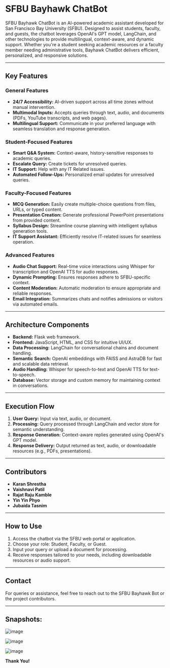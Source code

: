 # SFBU Bayhawk ChatBot

SFBU Bayhawk ChatBot is an AI-powered academic assistant developed for San Francisco Bay University (SFBU). Designed to assist students, faculty, and guests, the chatbot leverages OpenAI's GPT model, LangChain, and other technologies to provide multilingual, context-aware, and dynamic support. Whether you're a student seeking academic resources or a faculty member needing administrative tools, Bayhawk ChatBot delivers efficient, personalized, and responsive solutions.

---

## Key Features

### General Features
- **24/7 Accessibility:** AI-driven support across all time zones without manual intervention.
- **Multimodal Inputs:** Accepts queries through text, audio, and documents (PDFs, YouTube transcripts, and web pages).
- **Multilingual Support:** Communicate in your preferred language with seamless translation and response generation.

### Student-Focused Features
- **Smart Q&A System:** Context-aware, history-sensitive responses to academic queries.
- **Escalate Query:** Create tickets for unresolved queries.
- **IT Support:** Help with any IT Related issues.
- **Automated Follow-Ups:** Personalized email updates for unresolved queries.

### Faculty-Focused Features
- **MCQ Generation:** Easily create multiple-choice questions from files, URLs, or typed content.
- **Presentation Creation:** Generate professional PowerPoint presentations from provided content.
- **Syllabus Design:** Streamline course planning with intelligent syllabus generation tools.
- **IT Support Assistant:** Efficiently resolve IT-related issues for seamless operation.

### Advanced Features
- **Audio Chat Support:** Real-time voice interactions using Whisper for transcription and OpenAI TTS for audio responses.
- **Dynamic Prompting:** Ensures responses adhere to SFBU-specific context.
- **Content Moderation:** Automatic moderation to ensure appropriate and reliable responses.
- **Email Integration:** Summarizes chats and notifies admissions or visitors via automated emails.

---

## Architecture Components

- **Backend:** Flask web framework.
- **Frontend:** JavaScript, HTML, and CSS for intuitive UI/UX.
- **Data Processing:** LangChain for conversational chains and document handling.
- **Semantic Search:** OpenAI embeddings with FAISS and AstraDB for fast and scalable data retrieval.
- **Audio Handling:** Whisper for speech-to-text and OpenAI TTS for text-to-speech.
- **Database:** Vector storage and custom memory for maintaining context in conversations.

---


## Execution Flow

1. **User Query:** Input via text, audio, or document.
2. **Processing:** Query processed through LangChain and vector store for semantic understanding.
3. **Response Generation:** Context-aware replies generated using OpenAI's GPT model.
4. **Response Delivery:** Output returned as text, audio, or downloadable resources (e.g., PDFs, presentations).

---

## Contributors

- **Karan Shrestha**
- **Vaishnavi Patil**
- **Rajat Raju Kamble**
- **Yin Yin Phyo**
- **Jubaida Tasnim**

---

## How to Use

1. Access the chatbot via the SFBU web portal or application.
2. Choose your role: Student, Faculty, or Guest.
3. Input your query or upload a document for processing.
4. Receive responses tailored to your needs, including downloadable resources or audio support.

---

## Contact

For queries or assistance, feel free to reach out to the SFBU Bayhawk Bot or the project contributors.

---

## Snapshots:


![image](https://github.com/user-attachments/assets/680fe0ee-70dc-4a71-8a09-8ef080db3564)

![image](https://github.com/user-attachments/assets/5b27c0f0-5349-4c06-8790-5857dd2c167e)

![image](https://github.com/user-attachments/assets/7cd6c852-af0d-4552-a9e3-dbb6858ccd2f)




**Thank You!**
